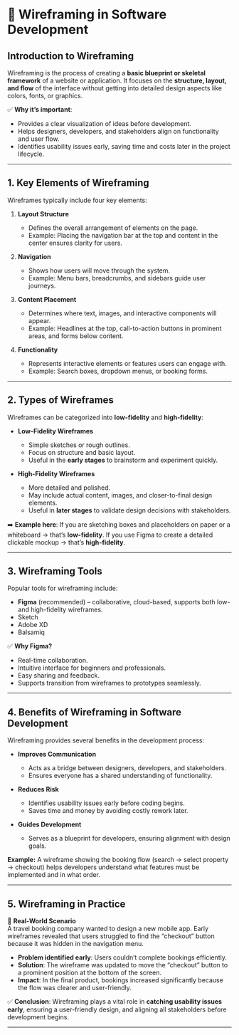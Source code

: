 # 🎨 Wireframing in Software Development

## Introduction to Wireframing
Wireframing is the process of creating a **basic blueprint or skeletal framework** of a website or application. It focuses on the **structure, layout, and flow** of the interface without getting into detailed design aspects like colors, fonts, or graphics.  

✅ **Why it’s important**:  
- Provides a clear visualization of ideas before development.  
- Helps designers, developers, and stakeholders align on functionality and user flow.  
- Identifies usability issues early, saving time and costs later in the project lifecycle.  

---

## 1. Key Elements of Wireframing
Wireframes typically include four key elements:  

1. **Layout Structure**  
   - Defines the overall arrangement of elements on the page.  
   - Example: Placing the navigation bar at the top and content in the center ensures clarity for users.  

2. **Navigation**  
   - Shows how users will move through the system.  
   - Example: Menu bars, breadcrumbs, and sidebars guide user journeys.  

3. **Content Placement**  
   - Determines where text, images, and interactive components will appear.  
   - Example: Headlines at the top, call-to-action buttons in prominent areas, and forms below content.  

4. **Functionality**  
   - Represents interactive elements or features users can engage with.  
   - Example: Search boxes, dropdown menus, or booking forms.  

---

## 2. Types of Wireframes
Wireframes can be categorized into **low-fidelity** and **high-fidelity**:  

- **Low-Fidelity Wireframes**  
  - Simple sketches or rough outlines.  
  - Focus on structure and basic layout.  
  - Useful in the **early stages** to brainstorm and experiment quickly.  

- **High-Fidelity Wireframes**  
  - More detailed and polished.  
  - May include actual content, images, and closer-to-final design elements.  
  - Useful in **later stages** to validate design decisions with stakeholders.  

➡️ **Example here**: If you are sketching boxes and placeholders on paper or a whiteboard → that’s **low-fidelity**. If you use Figma to create a detailed clickable mockup → that’s **high-fidelity**.  

---

## 3. Wireframing Tools
Popular tools for wireframing include:  
- **Figma** (recommended) – collaborative, cloud-based, supports both low- and high-fidelity wireframes.  
- Sketch  
- Adobe XD  
- Balsamiq  

✅ **Why Figma?**  
- Real-time collaboration.  
- Intuitive interface for beginners and professionals.  
- Easy sharing and feedback.  
- Supports transition from wireframes to prototypes seamlessly.  

---

## 4. Benefits of Wireframing in Software Development
Wireframing provides several benefits in the development process:  

- **Improves Communication**  
  - Acts as a bridge between designers, developers, and stakeholders.  
  - Ensures everyone has a shared understanding of functionality.  

- **Reduces Risk**  
  - Identifies usability issues early before coding begins.  
  - Saves time and money by avoiding costly rework later.  

- **Guides Development**  
  - Serves as a blueprint for developers, ensuring alignment with design goals.  

**Example:** A wireframe showing the booking flow (search → select property → checkout) helps developers understand what features must be implemented and in what order.  

---

## 5. Wireframing in Practice
📌 **Real-World Scenario**  
A travel booking company wanted to design a new mobile app. Early wireframes revealed that users struggled to find the “checkout” button because it was hidden in the navigation menu.  

- **Problem identified early**: Users couldn’t complete bookings efficiently.  
- **Solution**: The wireframe was updated to move the “checkout” button to a prominent position at the bottom of the screen.  
- **Impact**: In the final product, bookings increased significantly because the flow was clearer and user-friendly.  

✅ **Conclusion**: Wireframing plays a vital role in **catching usability issues early**, ensuring a user-friendly design, and aligning all stakeholders before development begins.  

---

